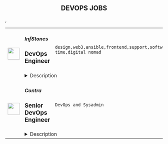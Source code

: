 <div align="center"><h2>DEVOPS JOBS</h2></div><table><tr>
                <td width="100" height="100" rowspan="2">
                    <img src="https://remoteok.com/assets/img/jobs/3243f15c9cef47742b7dd94fc0e43d5e1677050212.peg" width="38px" height="auto">
                </td>
                <td width="300">
                    <h5>InfStones</h5>
                    <h3>DevOps Engineer</h3>
                </td>
                <td width="300">
                    <code>design,web3,ansible,frontend,support,software,code,web,devops,cloud,node,api,management,engineer,engineering,backend,full-time,digital nomad</code>
                </td>
                <td width="200">
                <text>1 days ago</text>
                </td>
                <td width="100" rowspan="2">
                <a href="https://remoteOK.com/remote-jobs/remote-devops-engineer-infstones-198341" align="right" target="_blank">Apply</a>
                </td>
            </tr>
            <tr>
                <td colspan="3">
                <details><summary>Description</summary>
                <h3><b>Location:</b></h3><br>Dallas, TX (Remote Acceptable - US Applicants Only)<p></p><h3><b>About Company</b></h3><br>InfStones is an advanced, enterprise-grade Platform as a Service (PaaS) blockchain infrastructure provider trusted by the top blockchain companies in the world. InfStonesâ AI-based infrastructure provides developers worldwide with a rugged, powerful node management platform alongside an easy-to-use API. With over 15,000 nodes supported on over 60 blockchains, InfStones gives developers all the control they need - reliability, speed, efficiency, security, and scalability - for cross-chain DeFi, NFT, GameFi, and decentralized application development. InfStones is trusted by the biggest blockchain companies in the world including Binance, CoinList, BitGo, OKX, Chainlink, Polygon, Harmony, and KuCoin, among a hundred other customers.Â InfStones is dedicated to developing the next evolution of a better world through limitless Web3 innovation.Â <p>To date, InfStones has raised over $110 million in capital and is backed by Softbank, GGV Capital, Susquehanna International Group (SIG), Dragonfly Capital, Qiming Venture Partners, Plug and Play and many renowned institutional investors. InfStones is proud to offer medical, vision, dental, short-term and long-term disability insurance, 401(k) plan with company matching, FSA, and other benefits to all full-time employees, along with flexible paid time off, sick day, and holidays.Â <br></p><h3><b>Job Description</b></h3><br>1. Design, build and deploy automation and tools to support InfStone's infrastructure and applications.<br>2. Create and implement CI/CD pipelines for build and deployment of applications and infrastructure.<br>3. Build and implement everything as code using tools like Ansible and Terraform.<br>4. Design and deploy highly available multi-cloud infrastructure and tools.<br>5. Build highly available multi-cloud observability platform.<br>6. Build up multi-cloud secure infrastructure for high availability services.<br>7. Implementing changes to production infrastructure where uptime is key.<p></p><h3><b>Qualifications</b></h3><br><ul>
<li align="left">2-10 years of experience in infrastructure engineering and DevOps.</li>
<li align="left">Expertise with container technologies and virtualization like Argocd, Docker, Kubernetes, EKS and Rancher.</li>
<li align="left">Expertise with cloud platforms such as AWS, GCP, Azure, or similar.</li>
<li align="left">Expertise with infrastructure-as-code tools such as Ansible, Terraform, or CloudFormation.</li>
<li align="left">In depth knowledge of build, release, CI/CD systems like Gitlab and Harness.</li>
<li align="left">Experienced in backend web service development and REST API design.</li>
<li align="left">Proficiency in common programming and scripting languages (Python, Shell, Java).</li>
<li align="left">Have the mindset to automate everything.</li>
<li align="left">Blockchain experience</li>
</ul><br><h3><b>Nice to have</b></h3><br><ul>
<li align="left">Knowledge of Swagger and OpenAPI.</li>
<li align="left">Knowledge of frontend development using HTML/CSS/JavaScript.</li>
<li align="left">Experienced in software development utilizing SQL, NoSQL.</li>
</ul><br/><br/>Please mention the word **DETACHABLE** and tag RNTQuMjAyLjk3LjIxMg== when applying to show you read the job post completely (#RNTQuMjAyLjk3LjIxMg==). This is a beta feature to avoid spam applicants. Companies can search these words to find applicants that read this and see they're human.
                </details>
                </td>
            </tr>,<tr>
                <td width="100" height="100" rowspan="2">
                    <img src="https://weworkremotely.com/assets/IsotypeV2-1ebe3dd57673f3e8d02b7490bc0faaef55d6a95d3a4aaf17298bd3ed503ae7fe.svg" width="38px" height="auto">
                </td>
                <td width="300">
                    <h5>Contra</h5>
                    <h3> Senior DevOps Engineer</h3>
                </td>
                <td width="300">
                    <code>DevOps and Sysadmin</code>
                </td>
                <td width="200">
                <text>8 days ago</text>
                </td>
                <td width="100" rowspan="2">
                <a href="https://weworkremotely.com/remote-jobs/contra-senior-devops-engineer-1" align="right" target="_blank">Apply</a>
                </td>
            </tr>
            <tr>
                <td colspan="3">
                <details><summary>Description</summary>
                

<p>
  <strong>Headquarters:</strong> San Francisco, CA
    <br /><strong>URL:</strong> <a href="http://bit.ly/3kLhMdk">http://bit.ly/3kLhMdk</a>
</p>

<div>We're looking for a <strong>Senior DevOps Engineer</strong> to join our engineering team and help us build the best platform for independents &amp; clients. As a DevOps engineer, you are an integral member of our engineering organization. You'll not only help scale our infrastructure and CI/CD pipelines, but also have the chance to shape our technological choices and processes for ensuring the growth, stability and success of the Contra platform. This is a major role at a rapidly expanding startup, working with a team of highly accomplished yet humble people who are passionate about our company's mission. ✨</div><div>
<strong><br>How you’ll add value at Contra:<br></strong><br>
</div><ul>
<li>Expert knowledge in a wide variety of DevOps technologies &amp; best practices</li>
<li>Knowledge and experience leveraging Google Cloud Platform natively and with complimentary tech</li>
<li>Excellent communication and documentation skills</li>
<li>Collaboration with the rest of the team through regular communication, information sharing and mentorship</li>
</ul><div>
<strong><br>You’ll be successful here if you own:<br></strong><br>
</div><ul>
<li>Designing, engineering and maintaining solutions for a highly resilient, scalable and fault-tolerant infrastructure</li>
<li>Improving &amp; scaling CI/CD pipelines</li>
<li>Developing, maintaining and improving monitoring, alerting and reporting tools</li>
<li>Providing on-going operational support</li>
<li>Identifying and improving the developer experience</li>
<li>We expect you to be self-sufficient and take the initiative to drive the company forward. We are looking for individuals who are highly energetic, capable and ambitious, and who are eager to expand their knowledge and show how their contributions help achieve business objectives.</li>
</ul><div>
<strong><br>Our stack:<br></strong><br>
</div><ul>
<li>ArgoCD</li>
<li>AlloyDB / PostgreSQL</li>
<li>Github Actions</li>
<li>Google Cloud Platform</li>
<li>Fluentbit</li>
<li>Kubernetes, Helm &amp; Docker</li>
<li><a href="http://node.js/">Node.js</a></li>
<li>Meillisearch</li>
<li>OpsGenie</li>
<li>Redis</li>
<li>Temporal</li>
<li>Traefik</li>
<li>Turbo repo</li>
<li>TypeScript</li>
</ul><div>
<strong><br>How Contra can add value for you:<br></strong><br>
</div><ul>
<li>Remote-only culture</li>
<li>Excellent health coverage</li>
<li>Competitive salary + equity</li>
<li>Generous vacation policy + paid holidays off</li>
<li>Flexible parental leave</li>
<li>No meetings on Tuesdays &amp; Wednesdays</li>
</ul><div>
<strong><br>Our interview process:<br></strong><br>
</div><ul>
<li>Intro Call (15-30 minutes)</li>
<li>Interview #1 In Depth Technical Discussion Chat with Hiring Manager (45 minutes)</li>
<li>Interview #2 Culture Interview (30 minutes) </li>
<li>Interview #3 Founder Interview (30 minutes) </li>
</ul>

<p><strong>To apply:</strong> <a href="https://weworkremotely.com/remote-jobs/contra-senior-devops-engineer-1">https://weworkremotely.com/remote-jobs/contra-senior-devops-engineer-1</a></p>

                </details>
                </td>
            </tr></table>